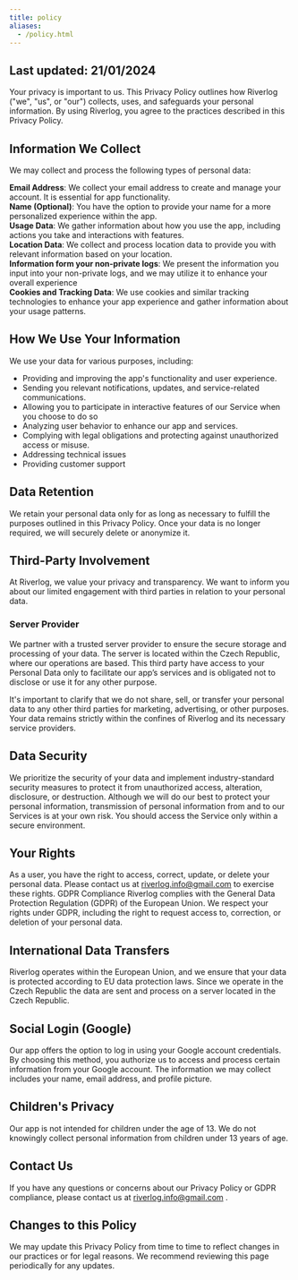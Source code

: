 ```yaml
---
title: policy
aliases:
  - /policy.html
---
```


## Last updated: 21/01/2024
Your privacy is important to us. This Privacy Policy outlines how Riverlog ("we", "us", or "our") collects, uses, and safeguards your personal information. By using Riverlog, you agree to the practices described in this Privacy Policy.

## Information We Collect
We may collect and process the following types of personal data:

**Email Address**: We collect your email address to create and manage your account. It is essential for app functionality.  
**Name (Optional)**: You have the option to provide your name for a more personalized experience within the app.  
**Usage Data**: We gather information about how you use the app, including actions you take and interactions with features.  
**Location Data**: We collect and process location data to provide you with relevant information based on your location.  
**Information form your non-private logs**: We present the information you input into your non-private logs, and we may utilize it to enhance your overall experience  
**Cookies and Tracking Data**: We use cookies and similar tracking technologies to enhance your app experience and gather information about your usage patterns.  

## How We Use Your Information
We use your data for various purposes, including:

* Providing and improving the app's functionality and user experience.
* Sending you relevant notifications, updates, and service-related communications.
* Allowing you to participate in interactive features of our Service when you choose to do so
* Analyzing user behavior to enhance our app and services.
* Complying with legal obligations and protecting against unauthorized access or misuse.
* Addressing technical issues
* Providing customer support

## Data Retention
We retain your personal data only for as long as necessary to fulfill the purposes outlined in this Privacy Policy. Once your data is no longer required, we will securely delete or anonymize it.

## Third-Party Involvement
At Riverlog, we value your privacy and transparency. We want to inform you about our limited engagement with third parties in relation to your personal data.

### Server Provider
We partner with a trusted server provider to ensure the secure storage and processing of your data. The server is located within the Czech Republic, where our operations are based. This third party have access to your Personal Data only to facilitate our app’s services and is obligated not to disclose or use it for any other purpose.

It's important to clarify that we do not share, sell, or transfer your personal data to any other third parties for marketing, advertising, or other purposes. Your data remains strictly within the confines of Riverlog and its necessary service providers.

## Data Security
We prioritize the security of your data and implement industry-standard security measures to protect it from unauthorized access, alteration, disclosure, or destruction. Although we will do our best to protect your personal information, transmission of personal information from and to our Services is at your own risk. You should access the Service only within a secure environment.

## Your Rights
As a user, you have the right to access, correct, update, or delete your personal data. Please contact us at riverlog.info@gmail.com to exercise these rights.
GDPR Compliance
Riverlog complies with the General Data Protection Regulation (GDPR) of the European Union. We respect your rights under GDPR, including the right to request access to, correction, or deletion of your personal data.

## International Data Transfers
Riverlog operates within the European Union, and we ensure that your data is protected according to EU data protection laws.
Since we operate in the Czech Republic the data are sent and process on a server located in the Czech Republic.

## Social Login (Google)
Our app offers the option to log in using your Google account credentials. By choosing this method, you authorize us to access and process certain information from your Google account. The information we may collect includes your name, email address, and profile picture.

## Children's Privacy
Our app is not intended for children under the age of 13. We do not knowingly collect personal information from children under 13 years of age.

## Contact Us
If you have any questions or concerns about our Privacy Policy or GDPR compliance, please contact us at riverlog.info@gmail.com .

## Changes to this Policy
We may update this Privacy Policy from time to time to reflect changes in our practices or for legal reasons. We recommend reviewing this page periodically for any updates.
